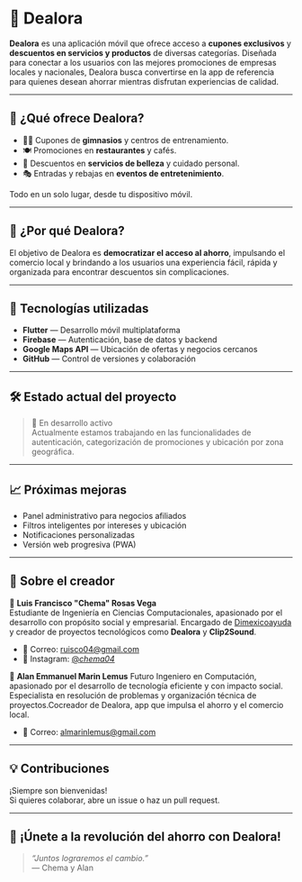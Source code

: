 # 📱 Dealora

**Dealora** es una aplicación móvil que ofrece acceso a **cupones exclusivos** y **descuentos en servicios y productos** de diversas categorías. Diseñada para conectar a los usuarios con las mejores promociones de empresas locales y nacionales, Dealora busca convertirse en la app de referencia para quienes desean ahorrar mientras disfrutan experiencias de calidad.

---

## 🎯 ¿Qué ofrece Dealora?

- 🏋️‍♀️ Cupones de **gimnasios** y centros de entrenamiento.
- 🍽️ Promociones en **restaurantes** y cafés.
- 💇 Descuentos en **servicios de belleza** y cuidado personal.
- 🎭 Entradas y rebajas en **eventos de entretenimiento**.

Todo en un solo lugar, desde tu dispositivo móvil.

---

## 🧠 ¿Por qué Dealora?

El objetivo de Dealora es **democratizar el acceso al ahorro**, impulsando el comercio local y brindando a los usuarios una experiencia fácil, rápida y organizada para encontrar descuentos sin complicaciones.

---

## 🔧 Tecnologías utilizadas

- **Flutter** — Desarrollo móvil multiplataforma  
- **Firebase** — Autenticación, base de datos y backend  
- **Google Maps API** — Ubicación de ofertas y negocios cercanos  
- **GitHub** — Control de versiones y colaboración  

---

## 🛠️ Estado actual del proyecto

> 📌 En desarrollo activo  
Actualmente estamos trabajando en las funcionalidades de autenticación, categorización de promociones y ubicación por zona geográfica.

---

## 📈 Próximas mejoras

- Panel administrativo para negocios afiliados  
- Filtros inteligentes por intereses y ubicación  
- Notificaciones personalizadas  
- Versión web progresiva (PWA)

---

## 🙋 Sobre el creador

👤 **Luis Francisco "Chema" Rosas Vega**  
Estudiante de Ingeniería en Ciencias Computacionales, apasionado por el desarrollo con propósito social y empresarial. Encargado de [Dimexicoayuda](https://dimexicoayuda.org) y creador de proyectos tecnológicos como **Dealora** y **Clip2Sound**.
- 📧 Correo: [ruisco04@gmail.com](mailto:ruisco04@gmail.com)  
- 📱 Instagram: [@_chema04_](https://www.instagram.com/_chema04_/)

👤 **Alan Emmanuel Marin Lemus**
Futuro Ingeniero en Computación, apasionado por el desarrollo de tecnología eficiente y con impacto social. Especialista en resolución de problemas y organización técnica de proyectos.Cocreador de Dealora, app que impulsa el ahorro y el comercio local.
- 📧 Correo: [almarinlemus@gmail.com](mailto:almarinlemus@gmail.com)  

---
## 💡 Contribuciones

¡Siempre son bienvenidas!  
Si quieres colaborar, abre un issue o haz un pull request.

---

## 📣 ¡Únete a la revolución del ahorro con Dealora!


> *“Juntos lograremos el cambio.”*  
> — Chema y Alan
